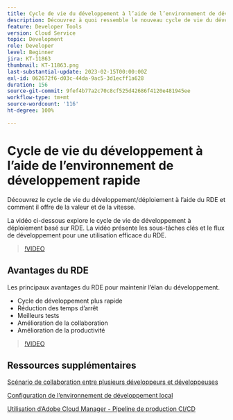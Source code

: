 ```yaml
---
title: Cycle de vie du développement à l’aide de l’environnement de développement rapide
description: Découvrez à quoi ressemble le nouveau cycle de vie du développement en utilisant l’environnement de développement rapide (RDE) et les principaux avantages du RDE.
feature: Developer Tools
version: Cloud Service
topic: Development
role: Developer
level: Beginner
jira: KT-11863
thumbnail: KT-11863.png
last-substantial-update: 2023-02-15T00:00:00Z
exl-id: 062672f6-d03c-44da-9ac5-3d1ecff1a628
duration: 156
source-git-commit: 9fef4b77a2c70c8cf525d42686f4120e481945ee
workflow-type: tm+mt
source-wordcount: '116'
ht-degree: 100%

---
```


# Cycle de vie du développement à l’aide de l’environnement de développement rapide

Découvrez le cycle de vie du développement/déploiement à l’aide du RDE et comment il offre de la valeur et de la vitesse.

La vidéo ci-dessous explore le cycle de vie de développement à déploiement basé sur RDE. La vidéo présente les sous-tâches clés et le flux de développement pour une utilisation efficace du RDE.

>[!VIDEO](https://video.tv.adobe.com/v/3415492?quality=12&learn=on)


## Avantages du RDE

Les principaux avantages du RDE pour maintenir l’élan du développement.

- Cycle de développement plus rapide
- Réduction des temps d’arrêt
- Meilleurs tests
- Amélioration de la collaboration
- Amélioration de la productivité

>[!VIDEO](https://video.tv.adobe.com/v/3415493?quality=12&learn=on)

## Ressources supplémentaires

[Scénario de collaboration entre plusieurs développeurs et développeuses](https://experienceleague.adobe.com/docs/experience-manager-cloud-service/content/implementing/developing/rapid-development-environments.html?lang=fr#multiple-developers-collaborating-on-the-same-rde)

[Configuration de l’environnement de développement local](https://experienceleague.adobe.com/docs/experience-manager-learn/cloud-service/local-development-environment-set-up/overview.html?lang=fr)

[Utilisation d’Adobe Cloud Manager - Pipeline de production CI/CD](https://experienceleague.adobe.com/docs/experience-manager-learn/cloud-service/cloud-manager/cicd-production-pipeline.html?lang=fr)
